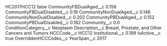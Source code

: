 <?xml version="1.0" encoding="UTF-8"?>
<CustomMetadata xmlns="http://soap.sforce.com/2006/04/metadata" xmlns:xsi="http://www.w3.org/2001/XMLSchema-instance" xmlns:xsd="http://www.w3.org/2001/XMLSchema">
    <label>HC2017HCC12</label>
    <protected>false</protected>
    <values>
        <field>CommunityFBDualAged__c</field>
        <value xsi:type="xsd:double">0.159</value>
    </values>
    <values>
        <field>CommunityFBDualDisabled__c</field>
        <value xsi:type="xsd:double">0.19</value>
    </values>
    <values>
        <field>CommunityNonDualAged__c</field>
        <value xsi:type="xsd:double">0.146</value>
    </values>
    <values>
        <field>CommunityNonDualDisabled__c</field>
        <value xsi:type="xsd:double">0.202</value>
    </values>
    <values>
        <field>CommunityPBDualAged__c</field>
        <value xsi:type="xsd:double">0.152</value>
    </values>
    <values>
        <field>CommunityPBDualDisabled__c</field>
        <value xsi:type="xsd:double">0.182</value>
    </values>
    <values>
        <field>Community__c</field>
        <value xsi:type="xsd:double">0.0</value>
    </values>
    <values>
        <field>ConditionCategory__c</field>
        <value xsi:type="xsd:string">Neoplasm</value>
    </values>
    <values>
        <field>Description__c</field>
        <value xsi:type="xsd:string">Breast, Prostate, and Other Cancers and Tumors</value>
    </values>
    <values>
        <field>HCCCode__c</field>
        <value xsi:type="xsd:string">HCC12</value>
    </values>
    <values>
        <field>Institutional__c</field>
        <value xsi:type="xsd:double">0.199</value>
    </values>
    <values>
        <field>IsActive__c</field>
        <value xsi:type="xsd:boolean">true</value>
    </values>
    <values>
        <field>OverriddenHCCCodes__c</field>
        <value xsi:nil="true"/>
    </values>
    <values>
        <field>YearSpan__c</field>
        <value xsi:type="xsd:string">2017</value>
    </values>
</CustomMetadata>

